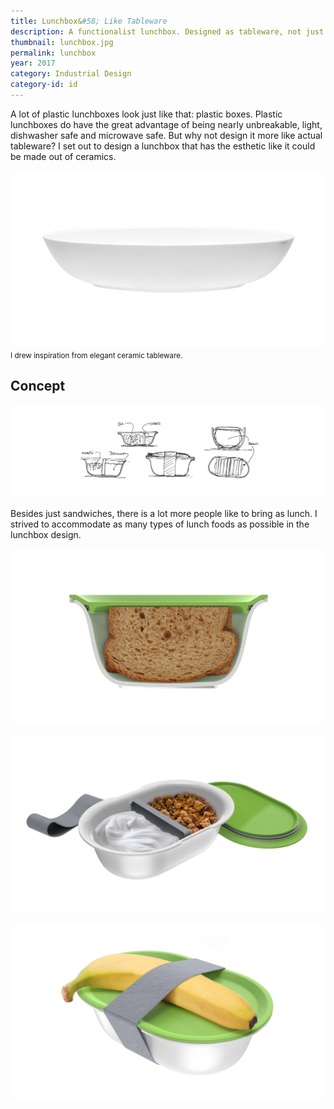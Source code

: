 ```yaml
---
title: Lunchbox&#58; Like Tableware
description: A functionalist lunchbox. Designed as tableware, not just a plastic container.
thumbnail: lunchbox.jpg
permalink: lunchbox
year: 2017
category: Industrial Design
category-id: id
---
```



A lot of plastic lunchboxes look just like that: plastic boxes. Plastic lunchboxes do have the great advantage of being nearly unbreakable, light, dishwasher safe and microwave safe. But why not design it more like actual tableware? I set out to design a lunchbox that has the esthetic like it could be made out of ceramics.

![inspiration](/img/portfolio/lunchbox-inspiration.jpg) <small>I drew inspiration from elegant ceramic tableware.</small>

## Concept

![Lunchbox](/img/portfolio/lunchbox-schets.png)

Besides just sandwiches, there is a lot more people like to bring as lunch. I strived to accommodate as many types of lunch foods as possible in the lunchbox design.

![Lunchbox](/img/portfolio/lunchbox-section.jpg)

![Lunchbox](/img/portfolio/lunchbox-separation.jpg)

![Lunchbox](/img/portfolio/lunchbox-banana.jpg)
